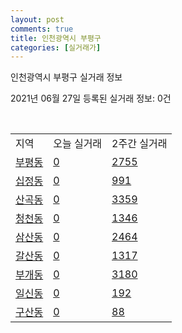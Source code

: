 ```yaml
---
layout: post
comments: true
title: 인천광역시 부평구
categories: [실거래가]
---
```


인천광역시 부평구 실거래 정보

2021년 06월 27일 등록된 실거래 정보: 0건

<script type="text/javascript">
  google.charts.load('current', {'packages':['corechart']});
  google.charts.setOnLoadCallback(drawChart);

  function drawChart() {
    var data = google.visualization.arrayToDataTable([['거래일', '매매', '전월세', '전매'], ['2020-06', 124, 68, 32], ['2020-07', 612, 660, 75], ['2020-08', 372, 555, 47], ['2020-09', 331, 542, 43], ['2020-10', 478, 567, 233], ['2020-11', 570, 524, 144], ['2020-12', 784, 469, 236], ['2021-01', 818, 541, 161], ['2021-02', 781, 540, 99], ['2021-03', 1033, 717, 90], ['2021-04', 831, 585, 89], ['2021-05', 821, 508, 113], ['2021-06', 175, 284, 40]]);

    var options = {
      title: '최근 유형별 거래량 추이',
      legend: { position: 'bottom' }
    };

    var chart = new google.visualization.LineChart(document.getElementById('columnchart_material'));
    chart.draw(data, (options));
  }
</script>

<div id="columnchart_material" style="width: 450px; margin-left: -35px"></div>
<br>
<table class="sortable">
  <tr>
    <td>지역</td>
    <td>오늘 실거래</td>
    <td>2주간 실거래</td>
  </tr>

  
  <tr class="item">
    <td><a href="2823710100.html">부평동</a></td>
    <td><a href="2823710100.html">0</a></td>
    <td><a href="2823710100.html">2755</a></td>
  </tr>
    

  <tr class="item">
    <td><a href="2823710200.html">십정동</a></td>
    <td><a href="2823710200.html">0</a></td>
    <td><a href="2823710200.html">991</a></td>
  </tr>
    

  <tr class="item">
    <td><a href="2823710300.html">산곡동</a></td>
    <td><a href="2823710300.html">0</a></td>
    <td><a href="2823710300.html">3359</a></td>
  </tr>
    

  <tr class="item">
    <td><a href="2823710400.html">청천동</a></td>
    <td><a href="2823710400.html">0</a></td>
    <td><a href="2823710400.html">1346</a></td>
  </tr>
    

  <tr class="item">
    <td><a href="2823710500.html">삼산동</a></td>
    <td><a href="2823710500.html">0</a></td>
    <td><a href="2823710500.html">2464</a></td>
  </tr>
    

  <tr class="item">
    <td><a href="2823710600.html">갈산동</a></td>
    <td><a href="2823710600.html">0</a></td>
    <td><a href="2823710600.html">1317</a></td>
  </tr>
    

  <tr class="item">
    <td><a href="2823710700.html">부개동</a></td>
    <td><a href="2823710700.html">0</a></td>
    <td><a href="2823710700.html">3180</a></td>
  </tr>
    

  <tr class="item">
    <td><a href="2823710800.html">일신동</a></td>
    <td><a href="2823710800.html">0</a></td>
    <td><a href="2823710800.html">192</a></td>
  </tr>
    

  <tr class="item">
    <td><a href="2823710900.html">구산동</a></td>
    <td><a href="2823710900.html">0</a></td>
    <td><a href="2823710900.html">88</a></td>
  </tr>
    


</table>


    